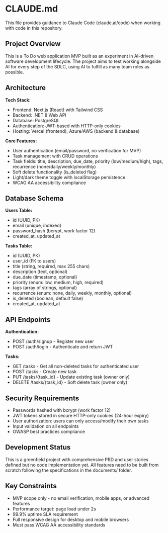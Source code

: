 # CLAUDE.md

This file provides guidance to Claude Code (claude.ai/code) when working with code in this repository.

## Project Overview

This is a To Do web application MVP built as an experiment in AI-driven software development lifecycle. The project aims to test working alongside AI for every step of the SDLC, using AI to fulfill as many team roles as possible.

## Architecture

**Tech Stack:**
- Frontend: Next.js (React) with Tailwind CSS
- Backend: .NET 8 Web API  
- Database: PostgreSQL
- Authentication: JWT-based with HTTP-only cookies
- Hosting: Vercel (frontend), Azure/AWS (backend & database)

**Core Features:**
- User authentication (email/password, no verification for MVP)
- Task management with CRUD operations
- Task fields: title, description, due_date, priority (low/medium/high), tags, recurrence (none/daily/weekly/monthly)
- Soft delete functionality (is_deleted flag)
- Light/dark theme toggle with localStorage persistence
- WCAG AA accessibility compliance

## Database Schema

**Users Table:**
- id (UUID, PK)
- email (unique, indexed)
- password_hash (bcrypt, work factor 12)
- created_at, updated_at

**Tasks Table:**
- id (UUID, PK)
- user_id (FK to users)
- title (string, required, max 255 chars)
- description (text, optional)
- due_date (timestamp, optional)
- priority (enum: low, medium, high, required)
- tags (array of strings, optional)
- recurrence (enum: none, daily, weekly, monthly, optional)
- is_deleted (boolean, default false)
- created_at, updated_at

## API Endpoints

**Authentication:**
- POST /auth/signup - Register new user
- POST /auth/login - Authenticate and return JWT

**Tasks:**
- GET /tasks - Get all non-deleted tasks for authenticated user
- POST /tasks - Create new task
- PUT /tasks/{task_id} - Update existing task (owner only)
- DELETE /tasks/{task_id} - Soft delete task (owner only)

## Security Requirements

- Passwords hashed with bcrypt (work factor 12)
- JWT tokens stored in secure HTTP-only cookies (24-hour expiry)
- User authorization: users can only access/modify their own tasks
- Input validation on all endpoints
- OWASP best practices compliance

## Development Status

This is a greenfield project with comprehensive PRD and user stories defined but no code implementation yet. All features need to be built from scratch following the specifications in the documents/ folder.

## Key Constraints

- MVP scope only - no email verification, mobile apps, or advanced features
- Performance target: page load under 2s
- 99.9% uptime SLA requirement
- Full responsive design for desktop and mobile browsers
- Must pass WCAG AA accessibility standards